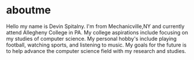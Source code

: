# aboutme
Hello my name is Devin Spitalny. I'm from Mechanicville,NY and currently attend Allegheny College in PA. My college aspirations include focusing on my studies of computer science. My personal hobby's include playing football, watching sports, and listening to music. My goals for the future is to help advance the computer science field with my research and studies.
